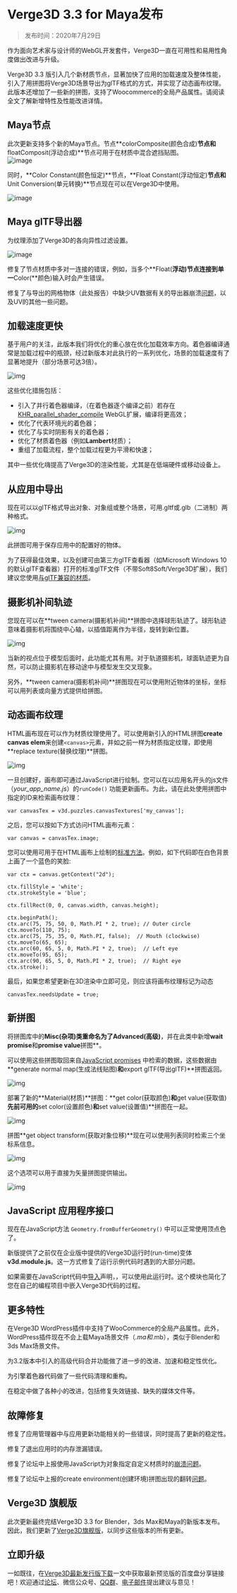 # Verge3D 3.3 for Maya发布

> 发布时间：2020年7月29日

作为面向艺术家与设计师的WebGL开发套件，Verge3D一直在可用性和易用性角度做出改进与升级。

Verge3D 3.3 版引入几个新材质节点，显著加快了应用的加载速度及整体性能，引入了用拼图将Verge3D场景导出为glTF格式的方式，并实现了动态画布纹理。此版本还增加了一些新的拼图，支持了Woocommerce的全局产品属性。请阅读全文了解新增特性及性能改进详情。

## Maya节点

此次更新支持多个新的Maya节点。节点**colorComposite(颜色合成)**节点和**floatComposit(浮动合成)**节点可用于在材质中混合遮挡贴图。  
![image](_media/maya-nodes-color-float-composite.jpg)

同时，**Color Constant(颜色恒定)**节点，**Float Constant(浮动恒定)**节点和**Unit Conversion(单元转换)**节点现在可以在Verge3D中使用。

![image](_media/maya-nodes-color-float-contant.jpg)

## Maya glTF导出器

为纹理添加了Verge3D的各向异性过滤设置。

![image](_media/maya-anisotropic-filtering.jpg)

修复了节点材质中多对一连接的错误，例如，当多个**Float(**浮动)节点连接到单一**Color(**颜色)输入时会产生错误。

修复了与导出的网格物体（此处报告）中缺少UV数据有关的导出器崩溃[问题](https://www.soft8soft.com/topic/model-wont-load-as-sneal-peek-or-gltf-how-do-i-proceed/)，以及UV的其他一些问题。


## 加载速度更快

基于用户的关注，此版本我们将优化的重心放在优化加载效率方向。着色器编译通常是加载过程中的瓶颈，经过新版本对此执行的一系列优化，场景的加载速度有了显著地提升（部分场景可达3倍）。

![img](_media/loading-time-optimization2.jpg)

这些优化措施包括：

- 引入了并行着色器编译，（在着色器逐个编译之前）若存在[KHR_parallel_shader_compile](https://www.khronos.org/registry/webgl/extensions/KHR_parallel_shader_compile/) WebGL扩展，编译将更高效；
- 优化了代表环境光的着色器；
- 优化了与实时阴影有关的着色器；
- 优化了材质着色器（例如**Lambert**材质）；
- 重组了加载流程，整个加载过程更为平滑和快速；

其中一些优化嗨提高了Verge3D的渲染性能，尤其是在低端硬件或移动设备上。

## 从应用中导出

现在可以以glTF格式导出对象、对象组或整个场景，可用.gltf或.glb（二进制）两种格式。

![img](_media/puzzle-export-gltf.jpg)



此拼图可用于保存应用中的配置好的物体。

为了获得最佳效果，以及创建可由第三方glTF查看器（如Microsoft Windows 10的默认glTF查看器）打开的标准glTF文件（不带Soft8Soft/Verge3D扩展），我们建议您使用[与glTF兼容的材质](https://www.soft8soft.com/docs/manual/zh/introduction/FAQ.html#gltf_materials)。

## 摄影机补间轨迹

您现在可以在**tween camera(摄影机补间)**拼图中选择球形轨迹了。球形轨迹意味着摄影机将围绕中心轴，以插值距离作为半径，旋转到新位置。

![img](_media/tween-camera-trajectory.jpg)

当新的视点位于模型后面时，此功能尤其有用。对于轨道摄影机，球面轨迹更为自然，可以防止摄影机在移动途中与模型发生交叉现象。

另外，**tween camera(摄影机补间)**拼图现在可以使用附近物体的坐标，坐标可以用列表或向量方式提供给拼图。

## 动态画布纹理

HTML画布现在可以作为材质纹理使用了。可以使用新引入的HTML拼图**create canvas elem**来创建`<canvas>`元素，并如之前一样为材质指定纹理，即使用**replace texture(替换纹理)**拼图。

![img](_media/canvas-puzzle.jpg)

一旦创建好，画布即可通过JavaScript进行绘制。您可以在以应用名开头的js文件（*your_app_name.js*）的`runCode()` 功能更新画布。为此，请在此处使用拼图中指定的ID来检索画布纹理：

```
var canvasTex = v3d.puzzles.canvasTextures['my_canvas'];
```

之后，您可以按如下方式访问HTML画布元素：

```
var canvas = canvasTex.image;
```

您可以使用可用于在HTML画布上绘制的[标准方法](https://www.w3schools.com/graphics/canvas_reference.asp)。例如，如下代码即在白色背景上画了一个蓝色的笑脸:

```
var ctx = canvas.getContext("2d");

ctx.fillStyle = 'white';
ctx.strokeStyle = 'blue';

ctx.fillRect(0, 0, canvas.width, canvas.height);

ctx.beginPath();
ctx.arc(75, 75, 50, 0, Math.PI * 2, true); // Outer circle
ctx.moveTo(110, 75);
ctx.arc(75, 75, 35, 0, Math.PI, false);  // Mouth (clockwise)
ctx.moveTo(65, 65);
ctx.arc(60, 65, 5, 0, Math.PI * 2, true);  // Left eye
ctx.moveTo(95, 65);
ctx.arc(90, 65, 5, 0, Math.PI * 2, true);  // Right eye
ctx.stroke(); 
```

最后，如果您希望更新在3D渲染中立即可见，则应该将画布纹理标记为动态

```
canvasTex.needsUpdate = true;
```

## 新拼图

将拼图库中的**Misc(杂项)**类重命名为了**Advanced(高级)**，并在此类中新增**wait promise**和**promise value**拼图**。

可以使用这些拼图取回来自[JavaScript promises](https://developer.mozilla.org/en-US/docs/Web/JavaScript/Reference/Global_Objects/Promise) 中检索的数据，这些数据由**generate normal map(生成法线贴图)**和**export glTF(导出glTF)**拼图返回。

![img](_media/puzzle-wait-promise.jpg)

部署了新的**Material(材质)**拼图：**get color(获取颜色)**和**get value(获取值)**先前可用的**set color(设置颜色)**和**set value(设置值)**拼图在一起。

![img](_media/puzzle-get-color.jpg)

拼图**get object transform(获取对象位移)**现在可以使用列表同时检索三个坐标系信息。

![img](_media/puzzle-get-object-transform.jpg)

这个选项可以用于直接为矢量拼图提供输出。

![img](_media/puzzle-get-object-transform-use-with-vector.jpg)

## JavaScript 应用程序接口

现在在JavaScript方法 `Geometry.fromBufferGeometry()` 中可以正常使用顶点色了。

新版提供了之前仅在企业版中提供的Verge3D运行时(run-time)变体**v3d.module.js**。这一方式修复了运行示例代码时遇到的大部分问题。

如果需要在JavaScript代码中[导入](https://developer.mozilla.org/en-US/docs/Web/JavaScript/Reference/Statements/import)声明，，可以使用此运行时。这个模块也简化了您在自己的编程项目中嵌入Verge3D代码的过程。

## 更多特性

在Verge3D WordPress插件中支持了WooCommerce的全局产品属性。此外，WordPress插件现在不会上载Maya场景文件（*.ma和*.mb），类似于Blender和3ds Max场景文件。

为3.2版本中引入的高级代码合并功能做了进一步的改进、加速和稳定性优化。

为引擎着色器代码做了一些代码清理和重构。

在稳定中做了各种小的改进，包括修复失效链接、缺失的媒体文件等。

## 故障修复

修复了应用管理器中与应用更新功能相关的一些错误，同时提高了更新的稳定性。

修复了退出应用时的内存泄漏错误。

修复了论坛中上报使用JavaScript为对象指定自定义材质时的[崩溃问题](https://www.soft8soft.com/topic/cannot-read-property-dispose-of-null/)。

修复了论坛中上报的create environment(创建环境)拼图出现的翻转[问题](https://www.soft8soft.com/topic/create-environment-puzzle-issuewrong-direction-of-the-background-texture/)。

## Verge3D 旗舰版

此次更新最终完结Verge3D 3.3 for Blender，3ds Max和Maya的新版本发布。因此，我们更新了[Verge3D旗舰版](https://verge3d.funjoy.tech/shop/product/ultimate-verge3d-24#attr=)，以同步这些版本的所有更新。

## 立即升级

一如既往，在[Verge3D最新发行版下载](https://mp.weixin.qq.com/s/K-AWZ8smyOUt1pm0lgmpzQ)一文中获取最新预览版的百度盘分享链接吧！欢迎通过[论坛](https://www.soft8soft.com/forums/)、微信公众号、[QQ群](https://shang.qq.com/wpa/qunwpa?idkey=c31cf6597f3ed7ce68bd47aba6bba23049bf973ac6acc59b0a5a7d1bd933b3ea)、[电子邮件](mailto:verge3d@funjoy.tech)提出建议与意见！

